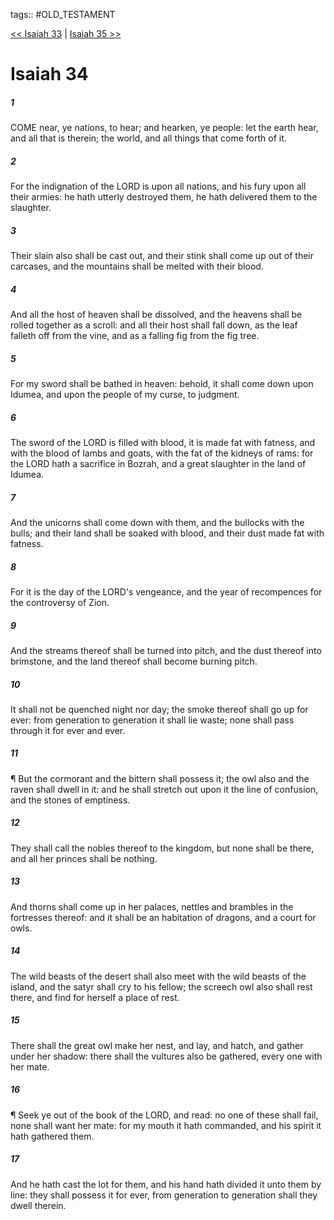 tags:: #OLD_TESTAMENT

[<< Isaiah 33](OLD_TESTAMENT/23_Isaiah/Isaiah_33.md) | [Isaiah 35 >>](OLD_TESTAMENT/23_Isaiah/Isaiah_35.md)

# Isaiah 34

##### 1

COME near, ye nations, to hear; and hearken, ye people: let the earth hear, and all that is therein; the world, and all things that come forth of it.

##### 2

For the indignation of the LORD is upon all nations, and his fury upon all their armies: he hath utterly destroyed them, he hath delivered them to the slaughter.

##### 3

Their slain also shall be cast out, and their stink shall come up out of their carcases, and the mountains shall be melted with their blood.

##### 4

And all the host of heaven shall be dissolved, and the heavens shall be rolled together as a scroll: and all their host shall fall down, as the leaf falleth off from the vine, and as a falling fig from the fig tree.

##### 5

For my sword shall be bathed in heaven: behold, it shall come down upon Idumea, and upon the people of my curse, to judgment.

##### 6

The sword of the LORD is filled with blood, it is made fat with fatness, and with the blood of lambs and goats, with the fat of the kidneys of rams: for the LORD hath a sacrifice in Bozrah, and a great slaughter in the land of Idumea.

##### 7

And the unicorns shall come down with them, and the bullocks with the bulls; and their land shall be soaked with blood, and their dust made fat with fatness.

##### 8

For it is the day of the LORD's vengeance, and the year of recompences for the controversy of Zion.

##### 9

And the streams thereof shall be turned into pitch, and the dust thereof into brimstone, and the land thereof shall become burning pitch.

##### 10

It shall not be quenched night nor day; the smoke thereof shall go up for ever: from generation to generation it shall lie waste; none shall pass through it for ever and ever.

##### 11

¶ But the cormorant and the bittern shall possess it; the owl also and the raven shall dwell in it: and he shall stretch out upon it the line of confusion, and the stones of emptiness.

##### 12

They shall call the nobles thereof to the kingdom, but none shall be there, and all her princes shall be nothing.

##### 13

And thorns shall come up in her palaces, nettles and brambles in the fortresses thereof: and it shall be an habitation of dragons, and a court for owls.

##### 14

The wild beasts of the desert shall also meet with the wild beasts of the island, and the satyr shall cry to his fellow; the screech owl also shall rest there, and find for herself a place of rest.

##### 15

There shall the great owl make her nest, and lay, and hatch, and gather under her shadow: there shall the vultures also be gathered, every one with her mate.

##### 16

¶ Seek ye out of the book of the LORD, and read: no one of these shall fail, none shall want her mate: for my mouth it hath commanded, and his spirit it hath gathered them.

##### 17

And he hath cast the lot for them, and his hand hath divided it unto them by line: they shall possess it for ever, from generation to generation shall they dwell therein.
